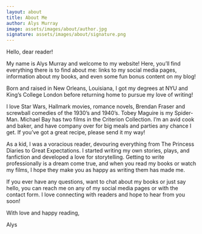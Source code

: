```yaml
---
layout: about
title: About Me
author: Alys Murray
image: assets/images/about/author.jpg
signature: assets/images/about/signature.png
---
```


Hello, dear reader!

My name is Alys Murray and welcome to my website! Here, you’ll find everything there is to find about me: links to my social media pages, information about my books, and even some fun bonus content on my blog!

Born and raised in New Orleans, Louisiana, I got my degrees at NYU and King’s College London before returning home to pursue my love of writing!

I love Star Wars, Hallmark movies, romance novels, Brendan Fraser and screwball comedies of the 1930’s and 1940’s. Tobey Maguire is my Spider-Man. Michael Bay has two films in the Criterion Collection. I’m an avid cook and baker, and have company over for big meals and parties any chance I get. If you’ve got a great recipe, please send it my way!

As a kid, I was a voracious reader, devouring everything from The Princess Diaries to Great Expectations. I started writing my own stories, plays, and fanfiction and developed a love for storytelling. Getting to write professionally is a dream come true, and when you read my books or watch my films, I hope they make you as happy as writing them has made me.

If you ever have any questions, want to chat about my books or just say hello, you can reach me on any of my social media pages or with the contact form. I love connecting with readers and hope to hear from you soon!

With love and happy reading,

Alys

